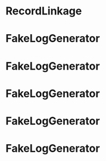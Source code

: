 # RecordLinkage
# FakeLogGenerator
# FakeLogGenerator
# FakeLogGenerator
# FakeLogGenerator
# FakeLogGenerator
